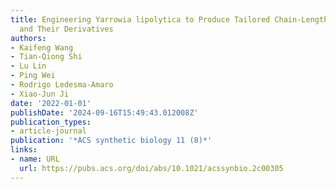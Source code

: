 ```yaml
---
title: Engineering Yarrowia lipolytica to Produce Tailored Chain-Length Fatty Acids
  and Their Derivatives
authors:
- Kaifeng Wang
- Tian-Qiong Shi
- Lu Lin
- Ping Wei
- Rodrigo Ledesma-Amaro
- Xiao-Jun Ji
date: '2022-01-01'
publishDate: '2024-09-16T15:49:43.012008Z'
publication_types:
- article-journal
publication: '*ACS synthetic biology 11 (8)*'
links:
- name: URL
  url: https://pubs.acs.org/doi/abs/10.1021/acssynbio.2c00305
---
```

